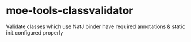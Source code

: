 # moe-tools-classvalidator
Validate classes which use NatJ binder have required annotations &amp; static init configured properly

